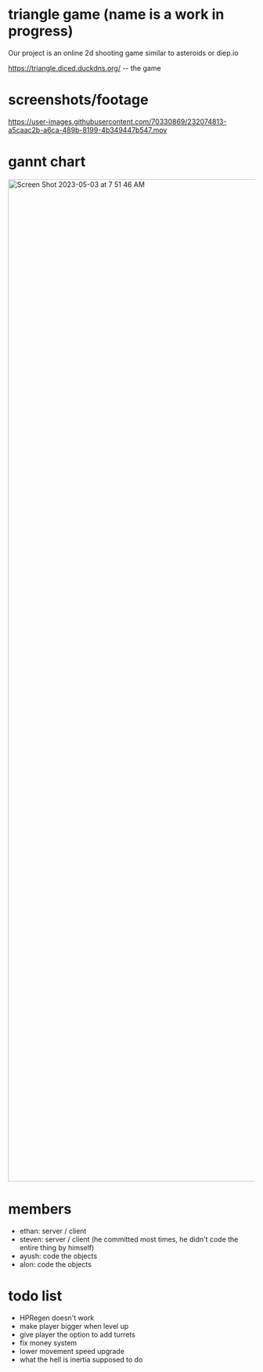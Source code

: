 # triangle game (name is a work in progress)
Our project is an online 2d shooting game similar to asteroids or diep.io

https://triangle.diced.duckdns.org/ -- the game

# screenshots/footage
https://user-images.githubusercontent.com/70330869/232074813-a5caac2b-a6ca-489b-8199-4b349447b547.mov

# gannt chart
<img width="2042" alt="Screen Shot 2023-05-03 at 7 51 46 AM" src="https://user-images.githubusercontent.com/70330869/235936209-dae5cb24-80bf-4035-ab84-9dab275bc393.png">


# members
- ethan: server / client
- steven: server / client (he committed most times, he didn't code the entire thing by himself)
- ayush: code the objects
- alon: code the objects


# todo list
- HPRegen doesn't work
- make player bigger when level up 
- give player the option to add turrets
- fix money system
- lower movement speed upgrade
- what the hell is inertia supposed to do
